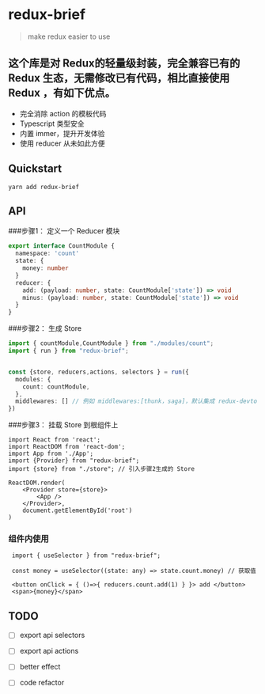 # redux-brief

> make redux easier to use

## 这个库是对 Redux的轻量级封装，完全兼容已有的 Redux 生态，无需修改已有代码，相比直接使用 Redux ，有如下优点。

- 完全消除 action 的模板代码
- Typescript 类型安全
- 内置 immer，提升开发体验
- 使用 reducer 从未如此方便

## Quickstart

```
yarn add redux-brief
```
## API
###步骤1： 定义一个 Reducer 模块
```ts
export interface CountModule {
  namespace: 'count'
  state: {
    money: number
  }
  reducer: {
    add: (payload: number, state: CountModule['state']) => void
    minus: (payload: number, state: CountModule['state']) => void
  }
}
```

###步骤2： 生成 Store
```ts
import { countModule,CountModule } from "./modules/count";
import { run } from "redux-brief";


const {store, reducers,actions, selectors } = run({
  modules: {
    count: countModule,
  },
  middlewares: [] // 例如 middlewares:[thunk，saga]，默认集成 redux-devtools-extension
})
```

###步骤3： 挂载 Store 到根组件上
```tsx
import React from 'react';
import ReactDOM from 'react-dom';
import App from './App';
import {Provider} from "redux-brief";
import {store} from "./store"; // 引入步骤2生成的 Store

ReactDOM.render(
    <Provider store={store}>
        <App />
    </Provider>,
    document.getElementById('root')
)
```


### 组件内使用

```tsx
 import { useSelector } from "redux-brief";

 const money = useSelector((state: any) => state.count.money) // 获取值

 <button onClick = { ()=>{ reducers.count.add(1) } }> add </button>
 <span>{money}</span>
```

## TODO
- [ ] export api selectors
- [ ] export api actions
- [ ] better effect
- [ ] code refactor


